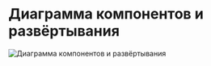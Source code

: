 # Диаграмма компонентов и развёртывания  

![Диаграмма компонентов и развёртывания](https://github.com/DanutaGagua/Personal-film-collection-manager/blob/master/Diagrams/Images/DeploymentDiagram.png) 
